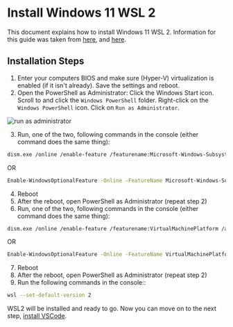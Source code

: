# Install Windows 11 WSL 2

This document explains how to install Windows 11 WSL 2. Information for this guide was taken from [here](https://www.tecklyfe.com/how-to-enable-wsl2-on-windows-10/), and [here](https://www.windowscentral.com/how-install-wsl2-windows-10).

## Installation Steps

1. Enter your computers BIOS and make sure (Hyper-V) virtualization is enabled (if it isn't already). Save the settings and reboot.
2. Open the PowerShell as Administrator: Click the Windows Start icon. Scroll to and click the `Windows PowerShell` folder. Right-click on the `Windows PowerShell` icon. Click on `Run as Administrator`. 

![run as administrator](https://user-images.githubusercontent.com/516548/112900455-27690980-90a9-11eb-9d0f-0d9f898070a1.png)

3. Run, one of the two, following commands in the console (either command does the same thing):

```sh
dism.exe /online /enable-feature /featurename:Microsoft-Windows-Subsystem-Linux /all /norestart
```
OR

```sh
Enable-WindowsOptionalFeature -Online -FeatureName Microsoft-Windows-Subsystem-Linux
```

4. Reboot
5. After the reboot, open PowerShell as Administrator (repeat step 2)
6. Run, one of the two, following commands in the console (either command does the same thing):

```sh
dism.exe /online /enable-feature /featurename:VirtualMachinePlatform /all /norestart
```
OR 

```sh
Enable-WindowsOptionalFeature -Online -FeatureName VirtualMachinePlatform
```

7. Reboot
8. After the reboot, open PowerShell as Administrator (repeat step 2) 
9. Run the following commands in the console::

```sh
wsl --set-default-version 2
```

WSL2 will be installed and ready to go. Now you can move on to the next step, [install VSCode](https://github.com/scott-knight/debian-on-windows-11/blob/main/install-vscode.md).


